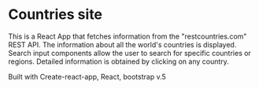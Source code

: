 # Countries site

This is a React App that fetches information from the "restcountries.com" REST API. The information about all the world's countries is displayed. Search input components allow the user to search for specific countries or regions. Detailed information is obtained by clicking on any country.

Built with Create-react-app, React, bootstrap v.5
